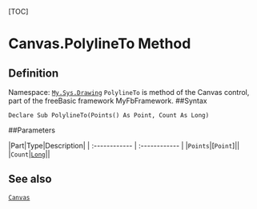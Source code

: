 [TOC]
# Canvas.PolylineTo Method

## Definition
Namespace: [`My.Sys.Drawing`](My.Sys.Drawing.md)
`PolylineTo` is method of the Canvas control, part of the freeBasic framework MyFbFramework.
##Syntax
```freeBasic
Declare Sub PolylineTo(Points() As Point, Count As Long)
```

##Parameters

|Part|Type|Description|
| :------------ | :------------ |
|`Points`|[`Point`]||
|`Count`|[`Long`]("https://www.freebasic.net/wiki/KeyPgLong")||
## See also
[`Canvas`](Canvas.md)
